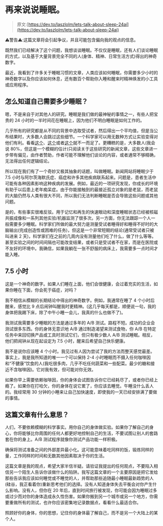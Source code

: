# 再来说说睡眠。

> 原文:[https://dev.to/laszlolm/lets-talk-about-sleep-24ai](https://dev.to/laszlolm/lets-talk-about-sleep-24ai)

⚠️警告⚠️:这篇文章将会引起争议，并且可能包含偏向我的观点的信息。

既然我们已经解决了这个问题，我想谈谈睡眠。不仅仅是睡眠，还有人们谈论睡眠的方式，以及基于大量背景完全不同的人(身体、精神、日常生活方式)得出的神奇数字。

最近，我看到了许多关于睡眠习惯的文章，人类应该如何睡眠，你需要多少小时的神奇数字以及你应该如何休息，还有数百个帮助你入睡和醒来时精神焕发的小工具或应用程序。

## [](#how-do-you-know-how-much-sleep-you-need)怎么知道自己需要多少睡眠？

嗯，不是来自于对其他人的研究。睡眠是我们做的最神秘的事情之一，有些人把宝贵的 24 小时的一半时间花在睡眠上，因为他们不明白睡眠是如何工作的。

几乎所有的研究都是从不同的背景中选取受试者，然后得出一个平均值，但是当公布结果时，大多数人会跳过这些细节。一个科学家可以用无数种方式让实验变得对他们有利。看看[这个](http://www.jonburras.com/pdfs/Numbers-Do-Lie.pdf)、[这个](https://www.vox.com/science-and-health/2018/6/6/17413000/marshmallow-test-replication-mischel-psychology)或者[这个](https://www.livescience.com/8365-dark-side-medical-research-widespread-bias-omissions.html)就不一而足了。更糟糕的是，大多数人(我会说 80%，但这是一个模糊的估计)只阅读关于这些研究的新闻文章，这些文章进一步带有偏见，由作者赞助，作者可能不理解他们谈论的内容，或者通常不够精确，无法得出任何逻辑结论。

所以现在我们有了一个奇妙又极其抽象的话题，叫做睡眠。新闻网站将睡眠少于 7.5 小时与阿尔茨海默氏症、癌症和许多其他疾病联系起来。问题是，患者生活中可能有各种因素影响这种疾病的发展。例如，最近的一项研究发现，你成长的环境有助于以后患上老年痴呆症。由于你能接触到的最接近孤立对象的是老鼠，而老鼠的大脑仍然与人类有很大不同，所以我们无法判断睡眠是否会导致这些问题或其他问题。

是的，有些事实很难反驳。用于记忆和再生的快速眼动和深度睡眠状态已经被核磁共振成像和一系列其他实验/机器监测了很多次。另一方面，你无法跟踪一个人一般需要多少睡眠。科学家们所做的最大努力是测量受试者睡得好和睡得不好时的大脑输出(完成创造性或困难的任务)，但这是一个非常短期的结论(通常受试者只被叫进来 2 天)，科学家们在之前的几周内没有测量他们吃了什么，做了什么等等。甚至实验之间的时间间隔也可能改变结果，或者只是受试者不在家，而是在医院或不友好的环境中。我确信，如果我躺在一张不舒服的病床上，我需要多一点时间才能入睡。

## [](#75-hours)7.5 小时

这是一个神奇的数字。如果人们睡在上面，他们会很健康，会过着充实的生活，如果你睡在下面，你会死于癌症，对吗？

我不相信从模糊的长期结论中得出的神奇数字。例如，我通常在睡了 4 个小时后醒来，感觉比 9 点后闹钟叫醒我时更精神。(这几乎每天都是，顺便说一句，我的身体把我踢下床，除了中午小睡一会儿，我真的什么也做不了)。

我测试我需要多少睡眠的方法是通过多年的 A/B 测试。路程不短。成功的企业会测试很多东西。你的身体无意识地 A/B 通过制造渴望来测试食物，你 A/B 在特定任务中来回切换产品或工具时测试它们，但只有极少数人 A/B 测试睡眠。相反，他们把闹钟从现在起设定为 7.5 小时，醒来后希望自己快乐健康。

我不是说你应该睡 4 个小时。我见过有人因为尝试了我的方法而整天感觉最差。事实上，我是我所知道的唯一一个可以保持 2-4 小时睡眠而不摄入任何咖啡因和“不健康”饮食的人(我吃很多肉，几乎不吃任何蔬菜和一些配菜。最少的糖和接近不含咖啡因)。它对我有效，但可能对你无效。

如果你早上需要依赖咖啡因，你的身体会试图告诉你它已经耗尽了，或者你已经上瘾了。如果你在打哈欠，你的身体在说它累了，你应该去睡觉。午睡没什么丢人的。我经常用 30 分钟的小睡来让自己加快速度，即使我的一天已经安排满了要做的事情。

## [](#whats-the-point-of-this-article)这篇文章有什么意思？

人们，不要依赖模糊的科学事实。用你自己的身体做实验。如果你了解自己的身心，你将能够比你周围的任何人都更好地控制自己的生活，不要试图让别人的套路套在你的身上。A/B 测试程序就像你测试产品功能一样积极。

确保将测试准备之间的外部差异最小化。这可能意味着吃同样的饭，锻炼同样的量，工作同样的时间和无数其他因素取决于你的生活。

这篇文章是我的观点，希望大家半信半疑。请验证我提出的任何观点，不要陷入相信另一个陌生人告诉你该做什么的陷阱。我写这篇文章的一个主要原因是把它发给那些告诉我应该如何睡觉或不睡觉的人，并帮助那些追随最小睡眠最新趋势的人(硅谷，我正看着你)重新思考他们的选择。没有人知道身体失去平衡会对你产生什么影响。没有人，但你在 20 年后，直到时间旅行被发现，你可能会因为睡眠过多或过少而对你的身体造成永久性伤害。如果你搬到另一个城市或另一个地方，你需要重做所有的测试，也许你应该密集地记录数据点，看看什么最适合你。

照顾好你的身体，你的思想，记住你的身体最了解自己，而不是另一个大陆上的某个人。